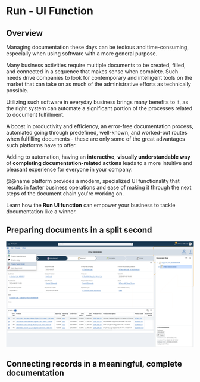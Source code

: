 # Run - UI Function

## Overview

Managing documentation these days can be tedious and time-consuming, especially when using software with a more general purpose.  

Many business activities require multiple documents to be created, filled, and connected in a sequence that makes sense when complete. 
Such needs drive companies to look for contemporary and intelligent tools on the market that can take on as much of the administrative efforts as technically possible.  

Utilizing such software in everyday business brings many benefits to it, as the right system can automate a significant portion of the processes related to document fulfillment.  

A boost in productivity and efficiency, an error-free documentation process, automated going through predefined, well-known, and worked-out routes when fulfilling documents - these are only some of the great advantages such platforms have to offer.  

Adding to automation, having an **interactive**, **visually understandable way** of **completing documentation-related actions** leads to a more intuitive and pleasant experience for everyone in your company.  

@@name platform provides a modern, specialized UI functionality that results in faster business operations and ease of making it through the next steps of the document chain you're working on.  

Learn how the **Run UI function** can empower your business to tackle documentation like a winner.  

## Preparing documents in a split second

![Run UI Function](Run-UI-Function-erpnet-image-2023-08-22.png)  

## Connecting records in a meaningful, complete documentation



